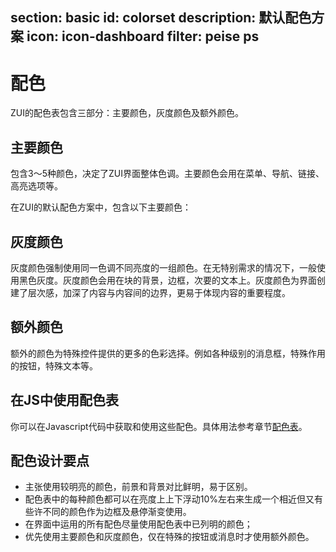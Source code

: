 ﻿section: basic
id: colorset
description: 默认配色方案
icon: icon-dashboard
filter: peise ps
---

# 配色

<style>
.colorset > div.copyable:after {display: none}
.colorset > div.copyable .copyable-target {position: absolute; right: 5px; top: 4px; font-size: 12px; opacity: 0.6; transition: opacity .2s;}
.colorset > div.copyable:hover .copyable-target {opacity: 1}
.colorset > div > .btn-copy-code {border: none; display: block; width: 158px; height: 158px; position: absolute; top: 0; left: 0; background: transparent;}
.colorset > div > .btn-copy-code > .icon {opacity: 0; display: block; width: 40px; height: 40px; border-radius: 20px; background: rgba(0,0,0,.15); color: #fff; line-height: 40px; margin: 0 auto; text-shadow: none; transform: scale(0.2); transition: transform .5s cubic-bezier(.175,.885,.32,1), opacity .5s cubic-bezier(.175,.885,.32,1);}
.colorset > div > .btn-copy-code:hover > .icon {transform: scale(1); opacity: 1;}
</style>

ZUI的配色表包含三部分：主要颜色，灰度颜色及额外颜色。

## 主要颜色

包含3～5种颜色，决定了ZUI界面整体色调。主要颜色会用在菜单、导航、链接、高亮选项等。

在ZUI的默认配色方案中，包含以下主要颜色：

<div class="colorset">
  <div class="color-primary" data-color="primary"></div>
  <div class="color-secondary" data-color="secondary"></div>
  <div class="color-pale" data-color="pale"></div>
  <div class="color-fore" data-color="fore"></div>
  <div class="color-back" data-color="back"></div>
</div>

## 灰度颜色

灰度颜色强制使用同一色调不同亮度的一组颜色。在无特别需求的情况下，一般使用黑色灰度。灰度颜色会用在块的背景，边框，次要的文本上。灰度颜色为界面创建了层次感，加深了内容与内容间的边界，更易于体现内容的重要程度。

<div class="colorset">
  <div class="color-gray-darker" data-color="grayDarker"></div>
  <div class="color-gray-dark" data-color="grayDark"></div>
  <div class="color-gray" data-color="gray"></div>
  <div class="color-gray-light" data-color="grayLight"></div>
  <div class="color-gray-lighter" data-color="grayLighter"></div>
  <div class="color-gray-pale" data-color="grayPale"></div>
</div>

<div class="colorset">
  <div class="color-white" data-color="white"></div>
  <div class="color-black" data-color="black"></div>
</div>

<div class="colorset">
  <div class="color-light" data-color="light"></div>
  <div class="color-dark" data-color="dark"></div>
</div>

## 额外颜色

额外的颜色为特殊控件提供的更多的色彩选择。例如各种级别的消息框，特殊作用的按钮，特殊文本等。

<div class="colorset">
  <div class="color-red" data-color="red"></div>
  <div class="color-yellow" data-color="yellow"></div>
  <div class="color-green" data-color="green"></div>
  <div class="color-blue" data-color="blue"></div>
  <div class="color-brown" data-color="brown"></div>
  <div class="color-purple" data-color="purple"></div>
</div>

<div class="colorset">
  <div class="color-danger" data-color="danger"></div>
  <div class="color-warning" data-color="warning"></div>
  <div class="color-success" data-color="success"></div>
  <div class="color-info" data-color="info"></div>
  <div class="color-important" data-color="important"></div>
  <div class="color-special" data-color="special"></div>
</div>

<div class="colorset">
  <div class="color-danger-pale" data-color="dangerPale"></div>
  <div class="color-warning-pale" data-color="warningPale"></div>
  <div class="color-success-pale" data-color="successPale"></div>
  <div class="color-info-pale" data-color="infoPale"></div>
  <div class="color-important-pale" data-color="importantPale"></div>
  <div class="color-special-pale" data-color="specialPale"></div>
</div>

## 在JS中使用配色表

你可以在Javascript代码中获取和使用这些配色。具体用法参考章节[配色表](#javascript/color)。

## 配色设计要点

*   主张使用较明亮的颜色，前景和背景对比鲜明，易于区别。
*   配色表中的每种颜色都可以在亮度上上下浮动10%左右来生成一个相近但又有些许不同的颜色作为边框及悬停渐变使用。
*   在界面中运用的所有配色尽量使用配色表中已列明的颜色；
*   优先使用主要颜色和灰度颜色，仅在特殊的按钮或消息时才使用额外颜色。

<script>
function afterPageLoad() {
    if(!$.zui.colorset) return;

    $('.colorset > div').each(function() {
        var $color = $(this).addClass('copyable');
        var color = $.zui.colorset[$color.data('color')].toUpperCase();
        var inverseColor = new $.zui.Color(color).contrast('#333', '#fff').toCssStr();
        $color.append('<div class="copyable-target" style="color: ' + inverseColor + '">' + $.zui.colorset[$color.data('color')].toUpperCase() + '</div>');
    });
}
</script>
